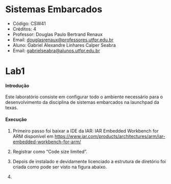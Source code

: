 # Sistemas Embarcados
- Código: CSW41
- Créditos: 4
- Professor: Douglas Paulo Bertrand Renaux
- Email: douglasrenaux@professores.utfpr.edu.br
- Aluno: Gabriel Alexandre Linhares Calper Seabra
- Email: gabrielseabra@alunos.utfpr.edu.br


# Lab1

#### Introdução
Este laboratório consiste em configurar todo o ambiente necessário para o desenvolvimento da disciplina de sistemas embarcados na launchpad da texas.

#### Execução
1. Primeiro passo foi baixar a IDE da IAR: IAR Embedded Workbench for ARM disponível em https://www.iar.com/products/architectures/arm/iar-embedded-workbench-for-arm/

2. Registrar como “Code size limited”.

3. Depois de instalado e devidamente licenciado a estrutura de diretório foi criada como pode ser visto na figura abaixo. 
4. 